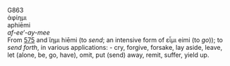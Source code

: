 G863  
ἀφίημι  
aphiēmi  
*af-ee‘-ay-mee*  
From [575](g0575) and ἵημι hiēmi (to *send*; an intensive form of εἶμι
eimi (to *go*)); to *send* *forth*, in various applications: - cry,
forgive, forsake, lay aside, leave, let (alone, be, go, have), omit, put
(send) away, remit, suffer, yield up.  
